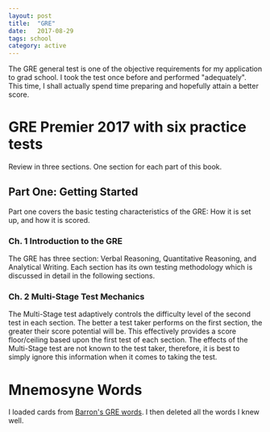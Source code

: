 ```yaml
---
layout: post
title:  "GRE"
date:   2017-08-29
tags: school
category: active
---
```

The GRE general test is one of the objective requirements for my application to grad school. I took the test once before and performed "adequately". This time, I shall actually spend time preparing and hopefully attain a better score.
<!--more-->

# GRE Premier 2017 with six practice tests
Review in three sections. One section for each part of this book.

## Part One: Getting Started
Part one covers the basic testing characteristics of the GRE: How it is set up, and how it is scored.

### Ch. 1 Introduction to the GRE
The GRE has three section: Verbal Reasoning, Quantitative Reasoning, and Analytical Writing. Each section has its own testing methodology which is discussed in detail in the following sections.

### Ch. 2 Multi-Stage Test Mechanics
The Multi-Stage test adaptively controls the difficulty level of the second test in each section. The better a test taker performs on the first section, the greater their score potential will be. This effectively provides a score floor/ceiling based upon the first test of each section. The effects of the Multi-Stage test are not known to the test taker, therefore, it is best to simply ignore this information when it comes to taking the test.

# Mnemosyne Words

I loaded cards from [Barron's GRE words][]. I then deleted all the words I knew well.








[Barron's GRE words]: https://mnemosyne-proj.org/cards/barrons-gre-words-including-example-sentences
